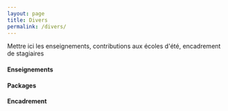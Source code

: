 ```yaml
---
layout: page
title: Divers
permalink: /divers/
---
```


Mettre ici les enseignements, contributions aux écoles d'été, encadrement de stagiaires


#### Enseignements


#### Packages


#### Encadrement